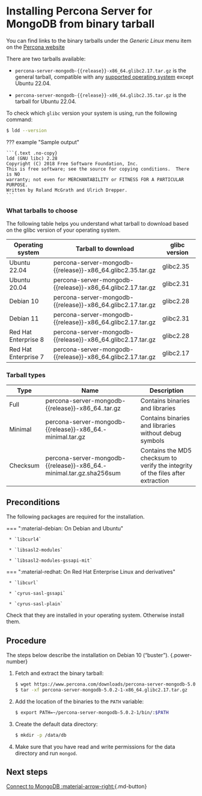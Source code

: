 # Installing Percona Server for MongoDB from binary tarball

You can find links to the binary tarballs under the *Generic Linux* menu item on the [Percona website](https://www.percona.com/downloads/percona-server-mongodb-5.0/)

There are two tarballs available:

* `percona-server-mongodb-{{release}}-x86_64.glibc2.17.tar.gz` is the general tarball, compatible with any [supported operating system](https://www.percona.com/services/policies/percona-software-support-lifecycle#mongodb) except Ubuntu 22.04.

* `percona-server-mongodb-{{release}}-x86_64.glibc2.35.tar.gz` is the tarball for Ubuntu 22.04.

To check which `glibc` version your system is using, run the following command:

```{.bash data-prompt="$"}
$ ldd --version
```

??? example "Sample output"

    ```{.text .no-copy}
    ldd (GNU libc) 2.28
    Copyright (C) 2018 Free Software Foundation, Inc.
    This is free software; see the source for copying conditions.  There is NO
    warranty; not even for MERCHANTABILITY or FITNESS FOR A PARTICULAR PURPOSE.
    Written by Roland McGrath and Ulrich Drepper.
    ```

### What tarballs to choose

The following table helps you understand what tarball to download based on the glibc version of your operating system.

| Operating system | Tarball to download | glibc version  |
|------------------|---------------------|----------------|
| Ubuntu 22.04         | percona-server-mongodb-{{release}}-x86_64.glibc2.35.tar.gz     | glibc2.35 |
| Ubuntu 20.04         | percona-server-mongodb-{{release}}-x86_64.glibc2.17.tar.gz     | glibc2.31 |
| Debian 10            | percona-server-mongodb-{{release}}-x86_64.glibc2.17.tar.gz     | glibc2.28 |   
| Debian 11            | percona-server-mongodb-{{release}}-x86_64.glibc2.17.tar.gz     | glibc2.31 |
| Red Hat Enterprise 8 | percona-server-mongodb-{{release}}-x86_64.glibc2.17.tar.gz     | glibc2.28 |
| Red Hat Enterprise 7 | percona-server-mongodb-{{release}}-x86_64.glibc2.17.tar.gz     | glibc2.17 |

### Tarball types

| Type | Name | Description |
|---|---|---|
| Full | percona-server-mongodb-{{release}}-x86_64.<glibc-version>.tar.gz | Contains binaries and libraries |
| Minimal | percona-server-mongodb-{{release}}-x86_64.<glibc-version>-minimal.tar.gz| Contains binaries and libraries without debug symbols|
| Checksum| percona-server-mongodb-{{release}}-x86_64.<glibc-version>-minimal.tar.gz.sha256sum | Contains the MD5 checksum to verify the integrity of the files after extraction|


## Preconditions

The following packages are required for the installation.

=== ":material-debian: On Debian and Ubuntu"

     * `libcurl4`

     * `libsasl2-modules`

     * `libsasl2-modules-gssapi-mit`

=== ":material-redhat: On Red Hat Enterprise Linux and derivatives"
     
     * `libcurl`

     * `cyrus-sasl-gssapi`

     * `cyrus-sasl-plain`

Check that they are installed in your operating system. Otherwise install them.

## Procedure

The steps below describe the installation on Debian 10 (“buster”).
{.power-number}

1. Fetch and extract the binary tarball:

    ```{.bash data-prompt="$"}
    $ wget https://www.percona.com/downloads/percona-server-mongodb-5.0/percona-server-mongodb-5.0.2-1/binary/tarball/percona-server-mongodb-5.0.2-1-x86_64.glibc2.17.tar.gz\
    $ tar -xf percona-server-mongodb-5.0.2-1-x86_64.glibc2.17.tar.gz
    ```

2. Add the location of the binaries to the `PATH` variable:

    ```{.bash data-prompt="$"}
    $ export PATH=~/percona-server-mongodb-5.0.2-1/bin/:$PATH
    ```


3. Create the default data directory:

    ```{.bash data-prompt="$"}
    $ mkdir -p /data/db
    ```


4. Make sure that you have read and write permissions for the data
directory and run `mongod`.

## Next steps

[Connect to MongoDB :material-arrow-right:](../connect.md){.md-button}
